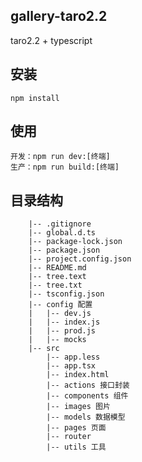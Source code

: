<!--
 * @Author: 味精
 * @Date: 2021-03-07 09:35:33
 * @LastEditors: 味精
 * @LastEditTime: 2021-03-07 10:17:00
 * @Description: file content
-->
## gallery-taro2.2
taro2.2 + typescript

## 安装
```
npm install
```

## 使用
```
开发：npm run dev:[终端]
生产：npm run build:[终端]
```

## 目录结构
```
    |-- .gitignore
    |-- global.d.ts
    |-- package-lock.json
    |-- package.json
    |-- project.config.json
    |-- README.md
    |-- tree.text
    |-- tree.txt
    |-- tsconfig.json
    |-- config 配置
    |   |-- dev.js
    |   |-- index.js
    |   |-- prod.js
    |   |-- mocks
    |-- src
        |-- app.less
        |-- app.tsx
        |-- index.html
        |-- actions 接口封装
        |-- components 组件
        |-- images 图片
        |-- models 数据模型
        |-- pages 页面
        |-- router 
        |-- utils 工具
```